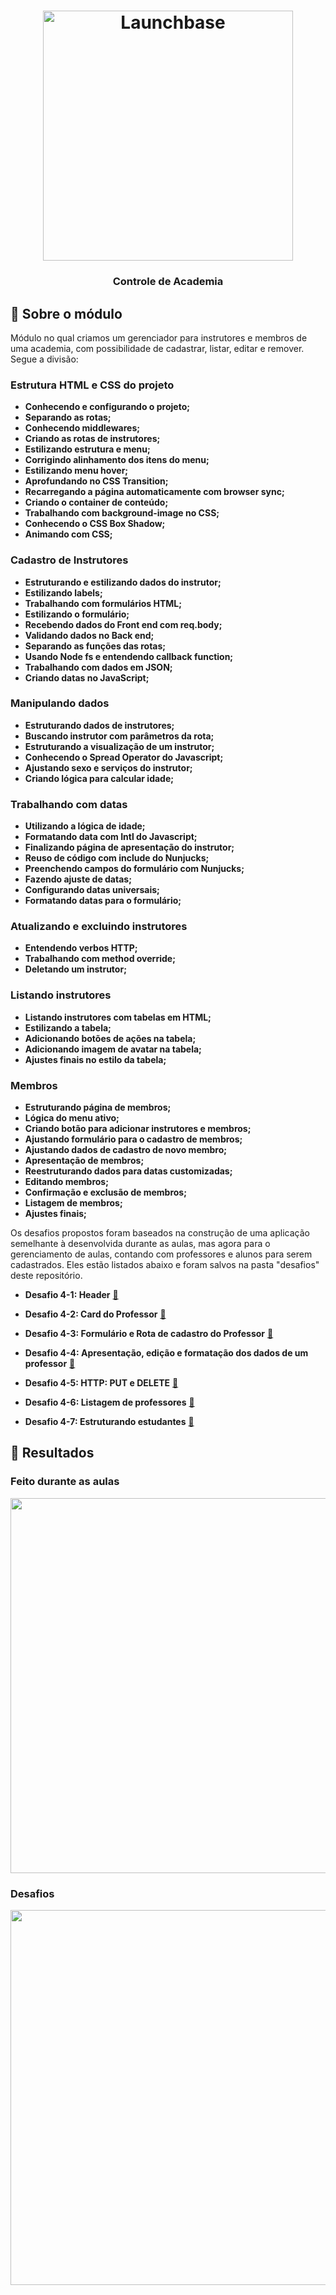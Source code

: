 <h1 align="center">
    <img alt="Launchbase" src="https://storage.googleapis.com/golden-wind/bootcamp-launchbase/logo.png" width="400px" />
</h1>

<h3 align="center">
  Controle de Academia
</h3>

## :rocket: Sobre o módulo

Módulo no qual criamos um gerenciador para instrutores e membros de uma academia, com possibilidade de cadastrar, listar, editar e remover. Segue a divisão:

### Estrutura HTML e CSS do projeto

- **Conhecendo e configurando o projeto;**
- **Separando as rotas;**
- **Conhecendo middlewares;**
- **Criando as rotas de instrutores;**
- **Estilizando estrutura e menu;**
- **Corrigindo alinhamento dos itens do menu;**
- **Estilizando menu hover;**
- **Aprofundando no CSS Transition;**
- **Recarregando a página automaticamente com browser sync;**
- **Criando o container de conteúdo;**
- **Trabalhando com background-image no CSS;**
- **Conhecendo o CSS Box Shadow;**
- **Animando com CSS;**

### Cadastro de Instrutores

- **Estruturando e estilizando dados do instrutor;**
- **Estilizando labels;**
- **Trabalhando com formulários HTML;**
- **Estilizando o formulário;**
- **Recebendo dados do Front end com req.body;**
- **Validando dados no Back end;**
- **Separando as funções das rotas;**
- **Usando Node fs e entendendo callback function;**
- **Trabalhando com dados em JSON;**
- **Criando datas no JavaScript;**

### Manipulando dados

- **Estruturando dados de instrutores;**
- **Buscando instrutor com parâmetros da rota;**
- **Estruturando a visualização de um instrutor;**
- **Conhecendo o Spread Operator do Javascript;**
- **Ajustando sexo e serviços do instrutor;**
- **Criando lógica para calcular idade;**

### Trabalhando com datas

- **Utilizando a lógica de idade;**
- **Formatando data com Intl do Javascript;**
- **Finalizando página de apresentação do instrutor;**
- **Reuso de código com include do Nunjucks;**
- **Preenchendo campos do formulário com Nunjucks;**
- **Fazendo ajuste de datas;**
- **Configurando datas universais;**
- **Formatando datas para o formulário;**

### Atualizando e excluindo instrutores

- **Entendendo verbos HTTP;**
- **Trabalhando com method override;**
- **Deletando um instrutor;**

### Listando instrutores

- **Listando instrutores com tabelas em HTML;**
- **Estilizando a tabela;**
- **Adicionando botões de ações na tabela;**
- **Adicionando imagem de avatar na tabela;**
- **Ajustes finais no estilo da tabela;**

### Membros

- **Estruturando página de membros;**
- **Lógica do menu ativo;**
- **Criando botão para adicionar instrutores e membros;**
- **Ajustando formulário para o cadastro de membros;**
- **Ajustando dados de cadastro de novo membro;**
- **Apresentação de membros;**
- **Reestruturando dados para datas customizadas;**
- **Editando membros;**
- **Confirmação e exclusão de membros;**
- **Listagem de membros;**
- **Ajustes finais;**

Os desafios propostos foram baseados na construção de uma aplicação semelhante à desenvolvida durante as aulas, mas agora para o gerenciamento de aulas, contando com professores e alunos para serem cadastrados. 
Eles estão listados abaixo e foram salvos na pasta "desafios" deste repositório.

- **Desafio 4-1: Header** [:link:](https://github.com/Rocketseat/bootcamp-launchbase-desafios-04/blob/master/desafios/04-1-header.md)

- **Desafio 4-2: Card do Professor** [:link:](https://github.com/Rocketseat/bootcamp-launchbase-desafios-04/blob/master/desafios/04-2-card-teacher.md)

- **Desafio 4-3: Formulário e Rota de cadastro do Professor** [:link:](https://github.com/Rocketseat/bootcamp-launchbase-desafios-04/blob/master/desafios/04-3-form-and-routes-teacher.md)

- **Desafio 4-4: Apresentação, edição e formatação dos dados de um professor** [:link:](https://github.com/Rocketseat/bootcamp-launchbase-desafios-04/blob/master/desafios/04-4-show-edit-format-teacher.md)

- **Desafio 4-5: HTTP: PUT e DELETE** [:link:](https://github.com/Rocketseat/bootcamp-launchbase-desafios-04/blob/master/desafios/04-5-put-delete-teacher.md)

- **Desafio 4-6: Listagem de professores** [:link:](https://github.com/Rocketseat/bootcamp-launchbase-desafios-04/blob/master/desafios/04-6-list-teachers.md)

- **Desafio 4-7: Estruturando estudantes** [:link:](https://github.com/Rocketseat/bootcamp-launchbase-desafios-04/blob/master/desafios/04-7-students.md)

## :rocket: Resultados

### Feito durante as aulas

<img alt="" src="https://media.giphy.com/media/U4py0MylZsbYqf1yec/giphy.gif"  width="600px"/>

### Desafios

<img alt="" src="https://media.giphy.com/media/hXIqwWjHMJBTJaqgPx/giphy.gif"  width="600px"/>
